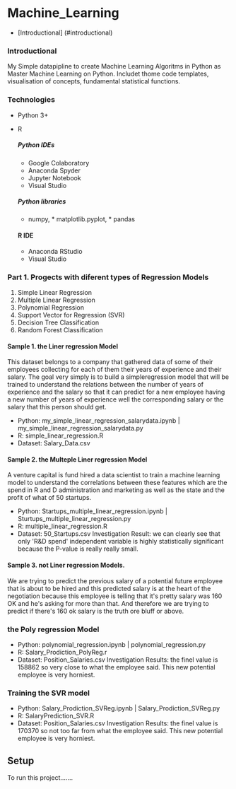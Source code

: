 # Machine_Learning
* [Introductional] (#introductional)

### Introductional
My Simple datapipline to create Machine Learning Algoritms in Python as Master Machine Learning on Python.
Includet thome code templates, visualisation of concepts, fundamental statistical functions.

### Technologies
* Python 3+
* R

   #####  Python IDEs 
     * Google Colaboratory
     * Anaconda Spyder
     * Jupyter Notebook
     * Visual Studio
      
    ##### Python libraries
     *  numpy, * matplotlib.pyplot, * pandas
    #### R IDE
     * Anaconda RStudio
     * Visual Studio

### Part 1. Progects with diferent types of Regression Models
   1. Simple Linear Regression
   2. Multiple Linear Regression
   3. Polynomial Regression
   4. Support Vector for Regression (SVR)
   5. Decision Tree Classification
   6. Random Forest Classification

#### Sample 1. the Liner regression Model
This dataset belongs to a company that gathered data of some of their employees collecting for each of them their years of experience and their salary.
The goal very simply is to build a simpleregression model that will be trained to understand the relations between the number of years of experience and the salary so that it can predict for a new employee having a new number of years of experience well the corresponding salary or the salary that this person should get.

 * Python: my_simple_linear_regression_salarydata.ipynb  |  my_simple_linear_regression_salarydata.py 
 * R: simple_linear_regression.R
 * Dataset: Salary_Data.csv

#### Sample 2. the Multeple Liner regression Model
A venture capital is fund hired a data scientist to train a machine learning model to understand the correlations between these features
which are the spend in R and D administration and marketing as well as the state and the profit of what of 50 startups.

 * Python: Startups_multiple_linear_regression.ipynb  |  Sturtups_multiple_linear_regression.py
 * R: multiple_linear_regression.R
 * Dataset: 50_Startups.csv
Investigation Result:   we can clearly see that only 'R&D spend' independent variable is highly statistically significant because the P-value is really really small.

#### Sample 3. not Liner regression Models.  
We are trying to predict the previous salary of a potential future employee that is about to be hired and this predicted salary is at the heart of the negotiation because this employee is telling that it's pretty salary was 160 OK and he's asking for more than that. And therefore we are trying to predict if there's 160 ok salary is the truth  ore bluff or above.
   ### the Poly regression Model 
   * Python: polynomial_regression.ipynb  |  polynomial_regression.py
   * R: Salary_Prodiction_PolyReg.r
   * Dataset: Position_Salaries.csv
Investigation Results:   the finel value is 158862 so very close to what the employee said. This new potential employee is very horniest.
  
   ### Training the SVR model 
   * Python: Salary_Prodiction_SVReg.ipynb  |  Salary_Prodiction_SVReg.py
   * R: SalaryPrediction_SVR.R
   * Dataset: Position_Salaries.csv
Investigation Results:   the finel value is 170370 so not too far from what the employee said. This new potential employee is very horniest.

## Setup
To run this project.......
